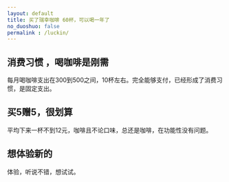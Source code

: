 ```yaml
---
layout: default
title: 买了瑞幸咖啡 60杯，可以喝一年了
no_duoshuo: false
permalink : /luckin/
---
```



## 消费习惯 ，喝咖啡是刚需
每月喝咖啡支出在300到500之间，10杯左右。完全能够支付，已经形成了消费习惯，是固定支出。

## 买5赠5，很划算

平均下来一杯不到12元，咖啡且不论口味，总还是咖啡，在功能性没有问题。

## 想体验新的
体验，听说不错，想试试。

